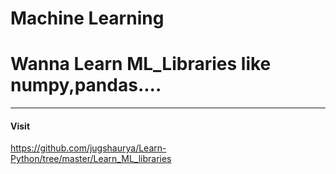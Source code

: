 # Machine Learning

# Wanna Learn ML_Libraries like numpy,pandas.... 
-------------------
#### Visit
https://github.com/jugshaurya/Learn-Python/tree/master/Learn_ML_libraries
